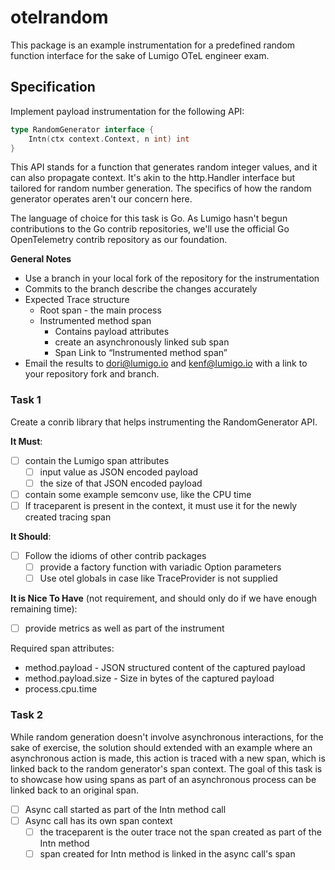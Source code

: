 # otelrandom

This package is an example instrumentation for a predefined random function interface 
for the sake of Lumigo OTeL engineer exam.

## Specification

Implement payload instrumentation for the following API:

```go
type RandomGenerator interface {
    Intn(ctx context.Context, n int) int	
}
```

This API stands for a function that generates random integer values, and it can also propagate context. 
It's akin to the http.Handler interface but tailored for random number generation. 
The specifics of how the random generator operates aren't our concern here.

The language of choice for this task is Go. 
As Lumigo hasn't begun contributions to the Go contrib repositories,
we'll use the official Go OpenTelemetry contrib repository as our foundation.

**General Notes**
- Use a branch in your local fork of the repository for the instrumentation
- Commits to the branch describe the changes accurately
- Expected Trace structure
  - Root span - the main process
  - Instrumented method span
    - Contains payload attributes
    - create an asynchronously linked sub span
    - Span Link to “Instrumented method span”
- Email the results to dori@lumigo.io and kenf@lumigo.io with a link to your repository fork and branch.

### Task 1

Create a conrib library that helps instrumenting the RandomGenerator API.

**It Must**:
- [ ] contain the Lumigo span attributes
  - [ ] input value as JSON encoded payload 
  - [ ] the size of that JSON encoded payload
- [ ] contain some example semconv use, like the CPU time
- [ ] If traceparent is present in the context, it must use it for the newly created tracing span

**It Should**:
- [ ] Follow the idioms of other contrib packages
  - [ ] provide a factory function with variadic Option parameters
  - [ ] Use otel globals in case like TraceProvider is not supplied

**It is Nice To Have** (not requirement, and should only do if we have enough remaining time):
- [ ] provide metrics as well as part of the instrument

Required span attributes:
- method.payload - JSON structured content of the captured payload
- method.payload.size - Size in bytes of the captured payload
- process.cpu.time

### Task 2

While random generation doesn't involve asynchronous interactions, for the sake of exercise,
the solution should extended with an example where an asynchronous action is made,
this action is traced with a new span, which is linked back to the random generator's span context.
The goal of this task is to showcase how using spans as part of an asynchronous process can be linked back to an original span.

- [ ] Async call started as part of the Intn method call
- [ ] Async call has its own span context
  - [ ] the traceparent is the outer trace not the span created as part of the Intn method
  - [ ] span created for Intn method is linked in the async call's span
